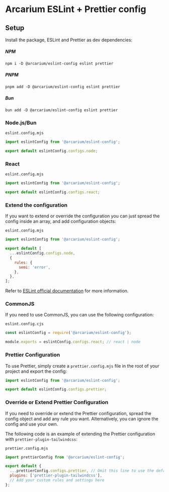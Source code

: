 # Arcarium ESLint + Prettier config

## Setup

Install the package, ESLint and Prettier as dev dependencies:

##### NPM

```shell
npm i -D @arcarium/eslint-config eslint prettier
```

##### PNPM

```shell
pnpm add -D @arcarium/eslint-config eslint prettier
```

##### Bun

```shell
bun add -D @arcarium/eslint-config eslint prettier
```

### Node.js/Bun

`eslint.config.mjs`

```javascript
import eslintConfig from '@arcarium/eslint-config';

export default eslintConfig.configs.node;
```

### React

`eslint.config.mjs`

```javascript
import eslintConfig from '@arcarium/eslint-config';

export default eslintConfig.configs.react;
```

### Extend the configuration

If you want to extend or override the configuration you can just spread the config inside an array, and add configuration objects:

`eslint.config.mjs`

```javascript
import eslintConfig from '@arcarium/eslint-config';

export default [
  ...eslintConfig.configs.node,
  {
    rules: {
      semi: 'error',
    },
  },
];
```

Refer to [ESLint official documentation](https://eslint.org/docs/latest/use/configure/configuration-files) for more information.

### CommonJS

If you need to use CommonJS, you can use the following configuration:

`eslint.config.cjs`

```javascript
const eslintConfig = require('@arcarium/eslint-config');

module.exports = eslintConfig.configs.react; // react | node
```

### Prettier Configuration

To use Prettier, simply create a `prettier.config.mjs` file in the root of your project and export the config:

```javascript
import eslintConfig from '@arcarium/eslint-config';

export default eslintConfig.configs.prettier;
```

### Override or Extend Prettier Configuration

If you need to override or extend the Prettier configuration, spread the config object and add any rule you want. Alternatively, you can ignore the config and use your own.

The following code is an example of extending the Prettier configuration with `prettier-plugin-tailwindcss`:

`prettier.config.mjs`

```javascript
import prettierConfig from '@arcarium/eslint-config';

export default {
  ...prettierConfig.configs.prettier, // Omit this line to use the default Prettier configuration and/or use your own
  plugins: ['prettier-plugin-tailwindcss'],
  // Add your custom rules and settings here
};
```
